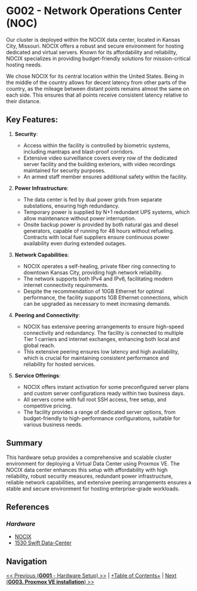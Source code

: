 # G002 - Network Operations Center (NOC)

Our cluster is deployed within the NOCIX data center, located in Kansas City, Missouri. NOCIX offers a robust and secure environment for hosting dedicated and virtual servers. Known for its affordability and reliability, NOCIX specializes in providing budget-friendly solutions for mission-critical hosting needs.

We chose NOCIX for its central location within the United States. Being in the middle of the country allows for decent latency from other parts of the country, as the mileage between distant points remains almost the same on each side. This ensures that all points receive consistent latency relative to their distance.

## Key Features:

1. **Security**:
    - Access within the facility is controlled by biometric systems, including mantraps and blast-proof corridors.
    - Extensive video surveillance covers every row of the dedicated server facility and the building exteriors, with video recordings maintained for security purposes.
    - An armed staff member ensures additional safety within the facility.

2. **Power Infrastructure**:
    - The data center is fed by dual power grids from separate substations, ensuring high redundancy.
    - Temporary power is supplied by N+1 redundant UPS systems, which allow maintenance without power interruption.
    - Onsite backup power is provided by both natural gas and diesel generators, capable of running for 48 hours without refueling. Contracts with local fuel suppliers ensure continuous power availability even during extended outages.

3. **Network Capabilities**:
    - NOCIX operates a self-healing, private fiber ring connecting to downtown Kansas City, providing high network reliability.
    - The network supports both IPv4 and IPv6, facilitating modern internet connectivity requirements.
    - Despite the recommendation of 10GB Ethernet for optimal performance, the facility supports 1GB Ethernet connections, which can be upgraded as necessary to meet increasing demands.

4. **Peering and Connectivity**:
    - NOCIX has extensive peering arrangements to ensure high-speed connectivity and redundancy. The facility is connected to multiple Tier 1 carriers and internet exchanges, enhancing both local and global reach.
    - This extensive peering ensures low latency and high availability, which is crucial for maintaining consistent performance and reliability for hosted services.

5. **Service Offerings**:
    - NOCIX offers instant activation for some preconfigured server plans and custom server configurations ready within two business days.
    - All servers come with full root SSH access, free setup, and competitive pricing.
    - The facility provides a range of dedicated server options, from budget-friendly to high-performance configurations, suitable for various business needs.

## Summary

This hardware setup provides a comprehensive and scalable cluster environment for deploying a Virtual Data Center using Proxmox VE. The NOCIX data center enhances this setup with affordability with high reliability, robust security measures, redundant power infrastructure, reliable network capabilities, and extensive peering arrangements ensures a stable and secure environment for hosting enterprise-grade workloads.

## References

### _Hardware_

- [NOCIX](https://www.nocix.net/)
- [1530 Swift Data-Center](https://1530swift.com/)

## Navigation

[<< Previous (**G001** - Hardware Setup) >>](G001%20-%20Hardware%20Setup.md) | [+Table of Contents+](G000%20-%20Table%20of%20Contents.md) | [Next (**G003. Proxmox VE installation**) >>](G003%20-%20Proxmox%20VE%20installation.md)
